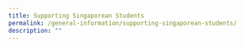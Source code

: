 ```yaml
---
title: Supporting Singaporean Students
permalink: /general-information/supporting-singaporean-students/
description: ""
---
```

